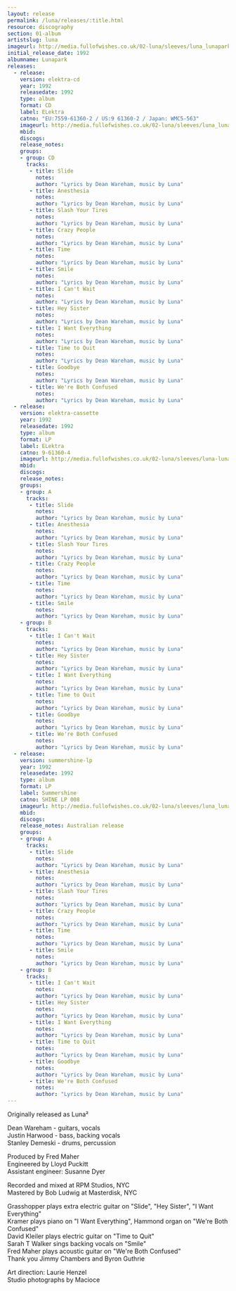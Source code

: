 ```yaml
---
layout: release
permalink: /luna/releases/:title.html
resource: discography
section: 01-album
artistslug: luna
imageurl: http://media.fullofwishes.co.uk/02-luna/sleeves/luna_lunapark.jpg
initial_release_date: 1992
albumname: Lunapark
releases:
  - release: 
    version: elektra-cd
    year: 1992
    releasedate: 1992
    type: album
    format: CD
    label: ELektra
    catno: "EU:7559-61360-2 / US:9 61360-2 / Japan: WMC5-563"
    imageurl: http://media.fullofwishes.co.uk/02-luna/sleeves/luna_lunapark.jpg
    mbid: 
    discogs: 
    release_notes: 
    groups:
    - group: CD
      tracks:
       - title: Slide
         notes: 
         author: "Lyrics by Dean Wareham, music by Luna"
       - title: Anesthesia
         notes: 
         author: "Lyrics by Dean Wareham, music by Luna"
       - title: Slash Your Tires
         notes: 
         author: "Lyrics by Dean Wareham, music by Luna"
       - title: Crazy People
         notes: 
         author: "Lyrics by Dean Wareham, music by Luna"
       - title: Time
         notes: 
         author: "Lyrics by Dean Wareham, music by Luna"
       - title: Smile
         notes: 
         author: "Lyrics by Dean Wareham, music by Luna"
       - title: I Can't Wait
         notes: 
         author: "Lyrics by Dean Wareham, music by Luna"
       - title: Hey Sister
         notes: 
         author: "Lyrics by Dean Wareham, music by Luna"
       - title: I Want Everything
         notes: 
         author: "Lyrics by Dean Wareham, music by Luna"
       - title: Time to Quit
         notes: 
         author: "Lyrics by Dean Wareham, music by Luna"
       - title: Goodbye
         notes: 
         author: "Lyrics by Dean Wareham, music by Luna"
       - title: We're Both Confused
         notes: 
         author: "Lyrics by Dean Wareham, music by Luna"
  - release: 
    version: elektra-cassette
    year: 1992
    releasedate: 1992
    type: album
    format: LP
    label: ELektra
    catno: 9-61360-4
    imageurl: http://media.fullofwishes.co.uk/02-luna/sleeves/luna-lunapark-cassette.jpg
    mbid: 
    discogs: 
    release_notes: 
    groups:
    - group: A
      tracks:
       - title: Slide
         notes: 
         author: "Lyrics by Dean Wareham, music by Luna"
       - title: Anesthesia
         notes: 
         author: "Lyrics by Dean Wareham, music by Luna"
       - title: Slash Your Tires
         notes: 
         author: "Lyrics by Dean Wareham, music by Luna"
       - title: Crazy People
         notes: 
         author: "Lyrics by Dean Wareham, music by Luna"
       - title: Time
         notes: 
         author: "Lyrics by Dean Wareham, music by Luna"
       - title: Smile
         notes: 
         author: "Lyrics by Dean Wareham, music by Luna"
    - group: B
      tracks:
       - title: I Can't Wait
         notes: 
         author: "Lyrics by Dean Wareham, music by Luna"
       - title: Hey Sister
         notes: 
         author: "Lyrics by Dean Wareham, music by Luna"
       - title: I Want Everything
         notes: 
         author: "Lyrics by Dean Wareham, music by Luna"
       - title: Time to Quit
         notes: 
         author: "Lyrics by Dean Wareham, music by Luna"
       - title: Goodbye
         notes: 
         author: "Lyrics by Dean Wareham, music by Luna"
       - title: We're Both Confused
         notes: 
         author: "Lyrics by Dean Wareham, music by Luna"
  - release: 
    version: summershine-lp
    year: 1992
    releasedate: 1992
    type: album
    format: LP
    label: Summershine
    catno: SHINE LP 008
    imageurl: http://media.fullofwishes.co.uk/02-luna/sleeves/luna_lunapark.jpg
    mbid: 
    discogs: 
    release_notes: Australian release
    groups:
    - group: A
      tracks:
       - title: Slide
         notes: 
         author: "Lyrics by Dean Wareham, music by Luna"
       - title: Anesthesia
         notes: 
         author: "Lyrics by Dean Wareham, music by Luna"
       - title: Slash Your Tires
         notes: 
         author: "Lyrics by Dean Wareham, music by Luna"
       - title: Crazy People
         notes: 
         author: "Lyrics by Dean Wareham, music by Luna"
       - title: Time
         notes: 
         author: "Lyrics by Dean Wareham, music by Luna"
       - title: Smile
         notes: 
         author: "Lyrics by Dean Wareham, music by Luna"
    - group: B
      tracks:
       - title: I Can't Wait
         notes: 
         author: "Lyrics by Dean Wareham, music by Luna"
       - title: Hey Sister
         notes: 
         author: "Lyrics by Dean Wareham, music by Luna"
       - title: I Want Everything
         notes: 
         author: "Lyrics by Dean Wareham, music by Luna"
       - title: Time to Quit
         notes: 
         author: "Lyrics by Dean Wareham, music by Luna"
       - title: Goodbye
         notes: 
         author: "Lyrics by Dean Wareham, music by Luna"
       - title: We're Both Confused
         notes: 
         author: "Lyrics by Dean Wareham, music by Luna"
---
```

Originally released as Luna&sup2;

Dean Wareham - guitars, vocals  
Justin Harwood - bass, backing vocals  
Stanley Demeski - drums, percussion  

Produced by Fred Maher  
Engineered by Lloyd Puckitt  
Assistant engineer: Susanne Dyer  

Recorded and mixed at RPM Studios, NYC  
Mastered by Bob Ludwig at Masterdisk, NYC  

Grasshopper plays extra electric guitar on "Slide", "Hey Sister", "I Want Everything"  
Kramer plays piano on "I Want Everything", Hammond organ on "We're Both Confused"  
David Kleiler plays electric guitar on "Time to Quit"  
Sarah T Walker sings backing vocals on "Smile"  
Fred Maher plays acoustic guitar on "We're Both Confused"  
Thank you Jimmy Chambers and Byron Guthrie  

Art direction: Laurie Henzel  
Studio photographs by Macioce